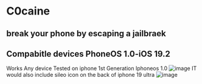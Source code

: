 # C0caine
break your phone by escaping a jailbraek
---------------------------------------------
Compabitle devices PhoneOS 1.0-iOS 19.2
---------------------------------------------
Works Any device Tested on iphone 1st Generation Iphoneos 1.0
![image](https://github.com/XTMYTYT/C0caine/assets/86971741/1507b419-a186-44a1-a037-e57cc63beedf)
IT would also include sileo icon on the back of iphone 19 ultra
![image](https://github.com/XTMYTYT/C0caine/assets/86971741/ad554eb1-84fc-41b9-826b-f7268687cc02)



